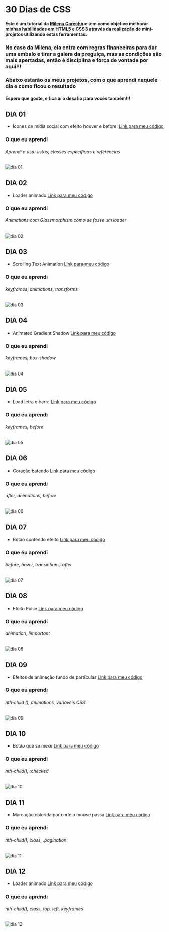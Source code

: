 # 30 Dias de CSS
#### Este é um tutorial da <a href="https://github.com/MilenaCarecho">Milena Carecho</a> e tem como objetivo melhorar minhas habilidades em HTML5 e CSS3 através da realização de mini-projetos utilizando estas ferramentas.
### No caso da Milena, ela entra com regras financeiras para dar uma embalo e tirar a galera da preguiça, mas as condições são mais apertadas, então é disciplina e força de vontade por aqui!!!

### Abaixo estarão os meus projetos, com o que aprendi naquele dia e como ficou o resultado
#### Espero que goste, e fica aí o desafio para vocês também!!!

## DIA 01
* Ícones de mídia social com efeito houver e before! <a href="https://github.com/thaycelidonio/30DiasDeCss/tree/main/desafios/dia-01">Link para meu código</a>
### O que eu aprendi
###### Aprendi a usar listas, classes específicas e referencias
![dia 01](https://github.com/thaycelidonio/30DiasDeCss/blob/main/desafios/dia-01/Dia1.gif)

## DIA 02
* Loader animado <a href="https://github.com/thaycelidonio/30DiasDeCss/tree/main/desafios/dia-02">Link para meu código</a>
### O que eu aprendi
###### Animations com Glassmorphism como se fosse um loader
![dia 02](https://github.com/thaycelidonio/30DiasDeCss/blob/main/desafios/dia-02/dia-02.gif)

## DIA 03
* Scrolling Text Animation <a href="https://github.com/thaycelidonio/30DiasDeCss/tree/main/desafios/dia-03">Link para meu código</a>
### O que eu aprendi
###### keyframes, animations, transforms
![dia 03](https://github.com/thaycelidonio/30DiasDeCss/blob/main/desafios/dia-03/Dia03.gif)

## DIA 04
* Animated Gradient Shadow <a href="https://github.com/thaycelidonio/30DiasDeCss/tree/main/desafios/dia-04">Link para meu código</a>
### O que eu aprendi
###### keyframes, box-shadow

![dia 04](https://github.com/thaycelidonio/30DiasDeCss/blob/main/desafios/dia-04/dia%2004.gif.gif)

## DIA 05
* Load letra e barra <a href="https://github.com/thaycelidonio/30DiasDeCss/tree/main/desafios/dia-05">Link para meu código</a>
### O que eu aprendi
###### keyframes, before
![dia 05](https://github.com/thaycelidonio/30DiasDeCss/blob/main/desafios/dia-05/dia-05.gif)

## DIA 06
* Coração batendo <a href="https://github.com/thaycelidonio/30DiasDeCss/tree/main/desafios/dia-06">Link para meu código</a>
### O que eu aprendi
###### after, animations, before
![dia 06](https://github.com/thaycelidonio/30DiasDeCss/blob/main/desafios/dia-06/dia-06.gif)

## DIA 07
* Botão contendo efeito <a href="https://github.com/thaycelidonio/30DiasDeCss/tree/main/desafios/dia-07">Link para meu código</a>
### O que eu aprendi
###### before, hover, transiotions, after
![dia 07](https://github.com/thaycelidonio/30DiasDeCss/blob/main/desafios/dia-07/Dia-07.gif)

## DIA 08
* Efeito Pulse <a href="https://github.com/thaycelidonio/30DiasDeCss/tree/main/desafios/dia-08">Link para meu código</a>
### O que eu aprendi
###### animation, !important
![dia 08](https://github.com/thaycelidonio/30DiasDeCss/blob/main/desafios/dia-08/dia-08.gif)

## DIA 09
* Efeitos de animação fundo de partículas <a href="https://github.com/thaycelidonio/30DiasDeCss/tree/main/desafios/dia-09">Link para meu código</a>
### O que eu aprendi
###### nth-child (), animations, variáveis CSS
![dia 09](https://github.com/thaycelidonio/30DiasDeCss/blob/main/desafios/dia-09/dia-09.gif)

## DIA 10
* Botão que se mexe <a href="https://github.com/thaycelidonio/30DiasDeCss/tree/main/desafios/dia-10">Link para meu código</a>
### O que eu aprendi
###### nth-child(), :checked
![dia 10](https://github.com/thaycelidonio/30DiasDeCss/blob/main/desafios/dia-10/dia-10.gif)

## DIA 11
* Marcação colorida por onde o mouse passa <a href="https://github.com/thaycelidonio/30DiasDeCss/tree/main/desafios/dia-11">Link para meu código</a>
### O que eu aprendi
###### nth-child(), class, .pagination
![dia 11](https://github.com/thaycelidonio/30DiasDeCss/blob/main/desafios/dia-11/dia-11%20%E2%80%90%20Feito%20com%20o%20Clipchamp.gif)

## DIA 12
* Loader animado <a href="https://github.com/thaycelidonio/30DiasDeCss/tree/main/desafios/dia-12">Link para meu código</a>
### O que eu aprendi
###### nth-child(), class, top, left, keyframes
![dia 12](https://github.com/thaycelidonio/30DiasDeCss/blob/main/desafios/dia-12/dia-12.gif)
